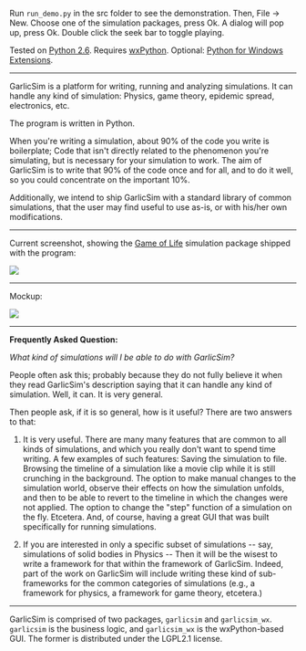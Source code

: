 Run `run_demo.py` in the src folder to see the demonstration. Then, File -> New. Choose one of the simulation packages, press Ok. A dialog will pop up, press Ok. Double click the seek bar to toggle playing.

Tested on [Python 2.6](http://www.python.org/download/releases/2.6.2/). Requires [wxPython](http://www.wxpython.org/). Optional: [Python for Windows Extensions](http://sourceforge.net/projects/pywin32/).


-----------

GarlicSim is a platform for writing, running and analyzing simulations. It can handle any kind of simulation: Physics, game theory, epidemic spread, electronics, etc.

The program is written in Python.


When you're writing a simulation, about 90% of the code you write is boilerplate; Code that isn't directly related to the phenomenon you're simulating, but is necessary for your simulation to work.
The aim of GarlicSim is to write that 90% of the code once and for all, and to do it well, so you could concentrate on the important 10%.

Additionally, we intend to ship GarlicSim with a standard library of common simulations, that the user may find useful to use as-is, or with his/her own modifications.

-------

Current screenshot, showing the [Game of Life](http://en.wikipedia.org/wiki/Conway%27s_Game_of_Life) simulation package shipped with the program:

![](http://garlicsim.com/images/screenshot.gif)

-------

Mockup:

![](http://garlicsim.com/images/mockup_thumb.gif)

-------

**Frequently Asked Question:**

_What kind of simulations will I be able to do with GarlicSim?_

People often ask this; probably because they do not fully believe it when they read GarlicSim's description saying that it can handle any kind of simulation. Well, it can. It is very general.

Then people ask, if it is so general, how is it useful? There are two answers to that:

1.  It is very useful. There are many many features that are common to all kinds of simulations, and which you really don't want to spend time writing. A few examples of such features: Saving the simulation to file. Browsing the timeline of a simulation like a movie clip while it is still crunching in the background. The option to make manual changes to the simulation world, observe their effects on how the simulation unfolds, and then to be able to revert to the timeline in which the changes were not applied. The option to change the "step" function of a simulation on the fly. Etcetera. And, of course, having a great GUI that was built specifically for running simulations.

2.  If you are interested in only a specific subset of simulations -- say, simulations of solid bodies in Physics -- Then it will be the wisest to write a framework for that within the framework of GarlicSim. Indeed, part of the work on GarlicSim will include writing these kind of sub-frameworks for the common categories of simulations (e.g., a framework for physics, a framework for game theory, etcetera.)

-------

GarlicSim is comprised of two packages, `garlicsim` and `garlicsim_wx`. `garlicsim` is the business logic, and `garlicsim_wx` is the wxPython-based GUI. The former is distributed under the LGPL2.1 license.